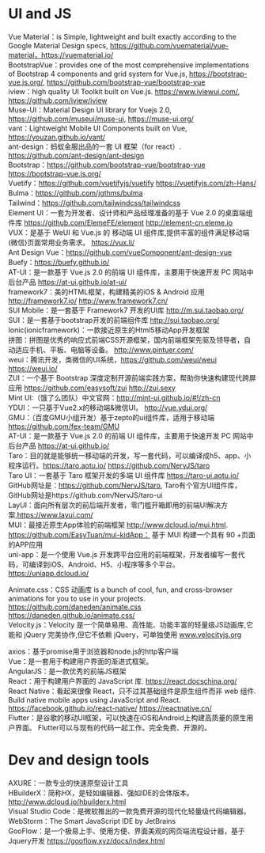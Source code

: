 # UI and JS

Vue Material：is Simple, lightweight and built exactly according to the Google Material Design specs, https://github.com/vuematerial/vue-material，https://vuematerial.io/<br>
BootstrapVue：provides one of the most comprehensive implementations of Bootstrap 4 components and grid system for Vue.js, https://bootstrap-vue.js.org/, https://github.com/bootstrap-vue/bootstrap-vue<br>
iview：high quality UI Toolkit built on Vue.js. https://www.iviewui.com/, https://github.com/iview/iview<br>
Muse-UI：Material Design UI library for Vuejs 2.0, https://github.com/museui/muse-ui, https://muse-ui.org/<br>
vant：Lightweight Mobile UI Components built on Vue, https://youzan.github.io/vant/<br>
ant-design：蚂蚁金服出品的一套 UI 框架（for react）. https://github.com/ant-design/ant-design<br>
Bootstrap：https://github.com/bootstrap-vue/bootstrap-vue https://bootstrap-vue.js.org/<br>
Vuetify：https://github.com/vuetifyjs/vuetify   https://vuetifyjs.com/zh-Hans/<br>
Bulma：https://github.com/jgthms/bulma<br>
Tailwind：https://github.com/tailwindcss/tailwindcss<br>
Element UI：一套为开发者、设计师和产品经理准备的基于 Vue 2.0 的桌面端组件库 https://github.com/ElemeFE/element  http://element-cn.eleme.io<br>
VUX：是基于 WeUI 和 Vue.js 的 移动端 UI 组件库,提供丰富的组件满足移动端(微信)页面常用业务需求。 https://vux.li/<br>
Ant Design Vue：https://github.com/vueComponent/ant-design-vue<br>
Buefy：https://buefy.github.io/<br>
AT-UI：是一款基于 Vue.js 2.0 的前端 UI 组件库，主要用于快速开发 PC 网站中后台产品 https://at-ui.github.io/at-ui/<br>
framework7：美的HTML框架，构建精美的iOS & Android 应用 http://framework7.io/  http://www.framework7.cn/<br>
SUI Mobile：是一套基于 Framework7 开发的UI库  http://m.sui.taobao.org/<br>
SUI：是一套基于bootstrap开发的前端组件库  http://sui.taobao.org/<br>
Ionic(ionicframework)：一款接近原生的Html5移动App开发框架<br>
拼图：拼图是优秀的响应式前端CSS开源框架，国内前端框架先驱及领导者，自动适应手机、平板、电脑等设备。 http://www.pintuer.com/<br>
weui：腾讯开发，类微信的UI系统，https://github.com/weui/weui https://weui.io/<br>
ZUI：一个基于 Bootstrap 深度定制开源前端实践方案，帮助你快速构建现代跨屏应用 https://github.com/easysoft/zui http://zui.sexy<br>
Mint UI:（饿了么团队）中文官网：http://mint-ui.github.io/#!/zh-cn<br>
YDUI：一只基于Vue2.x的移动端&微信UI。 http://vue.ydui.org/<br>
GMU：（百度GMU小组开发）基于zepto的ui组件库，适用于移动端  https://github.com/fex-team/GMU<br>
AT-UI：是一款基于 Vue.js 2.0 的前端 UI 组件库，主要用于快速开发 PC 网站中后台产品 https://at-ui.github.io/<br>
Taro：目的就是能够统一移动端的开发，写一套代码，可以编译成h5、app、小程序运行。https://taro.aotu.io/  https://github.com/NervJS/taro<br>
Taro UI：一套基于 Taro 框架开发的多端 UI 组件库 https://taro-ui.aotu.io/ GitHub网址是：https://github.com/NervJS/taro, Taro有个官方UI组件库，GitHub网址是https://github.com/NervJS/taro-ui<br>
LayUI：面向所有层次的前后端开发者，零门槛开箱即用的前端UI解决方案,https://www.layui.com/<br>
MUI：最接近原生App体验的前端框架 http://www.dcloud.io/mui.html. https://github.com/EasyTuan/mui-kidApp： 基于 MUI 构建一个具有 90 +页面的APP应用<br>
uni-app：是一个使用 Vue.js 开发跨平台应用的前端框架，开发者编写一套代码，可编译到iOS、Android、H5、小程序等多个平台。https://uniapp.dcloud.io/<br>

Animate.css：CSS 动画库 is a bunch of cool, fun, and cross-browser animations for you to use in your projects.  https://github.com/daneden/animate.css  https://daneden.github.io/animate.css/<br>
Velocity.js：Velocity 是一个简单易用、高性能、功能丰富的轻量级JS动画库,它能和 jQuery 完美协作,但它不依赖 jQuery，可单独使用  www.velocityjs.org<br>

axios：基于promise用于浏览器和node.js的http客户端<br>
Vue：是一套用于构建用户界面的渐进式框架。<br>
AngularJS：是一款优秀的前端JS框架<br>
React：用于构建用户界面的 JavaScript 库. https://react.docschina.org/<br>
React Native：看起来很像 React，只不过其基础组件是原生组件而非 web 组件.
Build native mobile apps using JavaScript and React. https://facebook.github.io/react-native/   https://reactnative.cn/<br>
Flutter：是谷歌的移动UI框架，可以快速在iOS和Android上构建高质量的原生用户界面。 Flutter可以与现有的代码一起工作。完全免费、开源的。<br>

# Dev and design tools

AXURE：一款专业的快速原型设计工具<br>
HBuilderX：简称HX，是轻如编辑器、强如IDE的合体版本。 http://www.dcloud.io/hbuilderx.html<br>
Visual Studio Code：是微软推出的一款免费开源的现代化轻量级代码编辑器。<br>
WebStorm：The Smart JavaScript IDE by JetBrains<br>
GooFlow：是一个极易上手、使用方便、界面美观的网页端流程设计器，基于Jquery开发  https://gooflow.xyz/docs/index.html<br>
